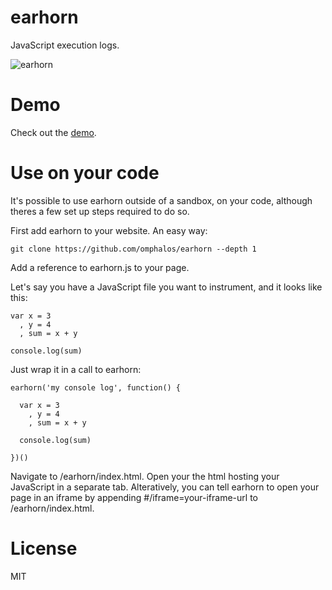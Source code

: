earhorn
=======

JavaScript execution logs.

![earhorn](https://raw.github.com/omphalos/earhorn/master/logo.jpg)

Demo
====

Check out the [demo](http://omphalos.github.io/earhorn/index.html?iframe=mouse-iframe-demo.html).

Use on your code
================

It's possible to use earhorn outside of a sandbox, on your code, although theres a few set up steps required to do so.

First add earhorn to your website.  An easy way:

    git clone https://github.com/omphalos/earhorn --depth 1

Add a reference to earhorn.js to your page.

Let's say you have a JavaScript file you want to instrument, and it looks like this:

    var x = 3
      , y = 4
      , sum = x + y

    console.log(sum)

Just wrap it in a call to earhorn:

    earhorn('my console log', function() {

      var x = 3
        , y = 4
        , sum = x + y

      console.log(sum)

    })()

Navigate to /earhorn/index.html.  Open your the html hosting your JavaScript in a separate tab.  Alteratively, you can tell earhorn to open your page in an iframe by appending #/iframe=your-iframe-url to /earhorn/index.html.

License
=======

MIT
